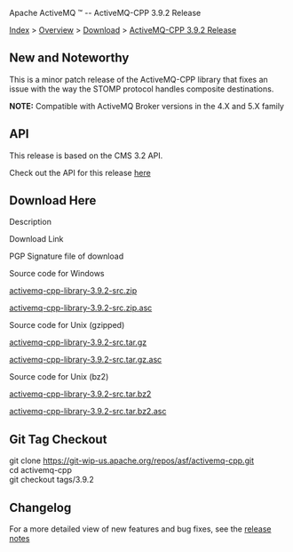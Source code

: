 Apache ActiveMQ ™ -- ActiveMQ-CPP 3.9.2 Release 

[Index](index.html) > [Overview](overview.md) > [Download](OverviewOverview/Overview/download.md) > [ActiveMQ-CPP 3.9.2 Release](Index/Overview/DownloadIndex/Overview/Download/Index/Overview/Download/activemq-cpp-392-release.md)

New and Noteworthy
------------------

This is a minor patch release of the ActiveMQ-CPP library that fixes an issue with the way the STOMP protocol handles composite destinations.

**NOTE:** Compatible with ActiveMQ Broker versions in the 4.X and 5.X family

API
---

This release is based on the CMS 3.2 API.

Check out the API for this release [here](http://activemq.apache.org/cms/api_docs/activemqcpp-3.9.0/html)

Download Here
-------------

Description

Download Link

PGP Signature file of download

Source code for Windows

[activemq-cpp-library-3.9.2-src.zip](https://archive.apache.org/dist/activemq/activemq-cpp/3.9.2/activemq-cpp-library-3.9.2-src.zip)

[activemq-cpp-library-3.9.2-src.zip.asc](https://archive.apache.org/dist/activemq/activemq-cpp/3.9.2/activemq-cpp-library-3.9.2-src.zip.asc)

Source code for Unix (gzipped)

[activemq-cpp-library-3.9.2-src.tar.gz](https://archive.apache.org/dist/activemq/activemq-cpp/3.9.2/activemq-cpp-library-3.9.2-src.tar.gz)

[activemq-cpp-library-3.9.2-src.tar.gz.asc](https://archive.apache.org/dist/activemq/activemq-cpp/3.9.2/activemq-cpp-library-3.9.2-src.tar.gz.asc)

Source code for Unix (bz2)

[activemq-cpp-library-3.9.2-src.tar.bz2](https://archive.apache.org/dist/activemq/activemq-cpp/3.9.2/activemq-cpp-library-3.9.2-src.tar.bz2)

[activemq-cpp-library-3.9.2-src.tar.bz2.asc](https://archive.apache.org/dist/activemq/activemq-cpp/3.9.2/activemq-cpp-library-3.9.2-src.tar.bz2.asc)

Git Tag Checkout
----------------

git clone [https://git-wip-us.apache.org/repos/asf/activemq-cpp.git  
](https://git-wip-us.apache.org/repos/asf/activemq-cpp.git)cd activemq-cpp  
git checkout tags/3.9.2

Changelog
---------

For a more detailed view of new features and bug fixes, see the [release notes](https://issues.apache.org/jira/secure/ReleaseNote.jspa?projectId=12311207&version=12334243)


